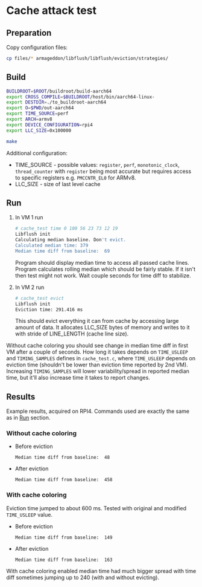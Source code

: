 # Cache attack test

## Preparation

Copy configuration files:

```sh
cp files/* armageddon/libflush/libflush/eviction/strategies/
```

## Build

```sh
BUILDROOT=$ROOT/buildroot/build-aarch64
export CROSS_COMPILE=$BUILDROOT/host/bin/aarch64-linux-
export DESTDIR=./to_buildroot-aarch64
export O=$PWD/out-aarch64
export TIME_SOURCE=perf
export ARCH=armv8
export DEVICE_CONFIGURATION=rpi4
export LLC_SIZE=0x100000

make
```

Additional configuration:

* TIME_SOURCE - possible values: `register`, `perf`, `monotonic_clock`,
  `thread_counter` with `register` being most accurate but requires access to
  specific registers e.g. `PMCCNTR_EL0` for ARMv8.
* LLC_SIZE - size of last level cache

## Run

1. In VM 1 run

    ```sh
    # cache_test time 0 100 56 23 73 12 19
    Libflush init
    Calculating median baseline. Don't evict.
    Calculated median time: 379
    Median time diff from baseline:  69
    ```

    Program should display median time to access all passed cache lines.
    Program calculates rolling median which should be fairly stable. If it isn't
    then test might not work. Wait couple seconds for time diff to stabilize.

2. In VM 2 run

    ```sh
    # cache_test evict
    Libflush init
    Eviction time: 291.416 ms
    ```

    This should evict everything it can from cache by accessing large amount of
    data. It allocates LLC_SIZE bytes of memory and writes to it with
    stride of LINE_LENGTH (cache line size).

Without cache coloring you should see change in median time diff in first VM
after a couple of seconds. How long it takes depends on `TIME_USLEEP` and
`TIMING_SAMPLES` defines in `cache_test.c`, where `TIME_USLEEP` depends on
eviction time (shouldn't be lower than eviction time reported by 2nd VM).
Increasing `TIMING_SAMPLES` will lower variability/spread in reported median
time, but it'll also increase time it takes to report changes.

## Results

Example results, acquired on RPI4. Commands used are exactly the same as in
[Run](#run) section.

### Without cache coloring

* Before eviction

    ```text
    Median time diff from baseline:  48
    ```

* After eviction

    ```text
    Median time diff from baseline:  458
    ```

### With cache coloring

Eviction time jumped to about 600 ms. Tested with original and modified
`TIME_USLEEP` value.

* Before eviction

    ```text
    Median time diff from baseline:  149
    ```

* After eviction

    ```text
    Median time diff from baseline:  163
    ```

With cache coloring enabled median time had much bigger spread with time diff
sometimes jumping up to 240 (with and without evicting).
